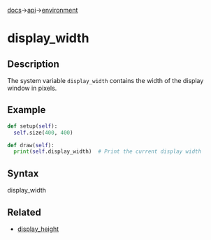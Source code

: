 [docs](/docs/)→[api](/docs/api)→[environment](/docs/api/environment/)

# display_width

## Description

The system variable `display_width` contains the width of the display window in pixels.

## Example

```py
def setup(self):
  self.size(400, 400)

def draw(self):
  print(self.display_width)  # Print the current display width
```

## Syntax

display_width

## Related

- [display_height](/docs/api/environment/display_height.md)
